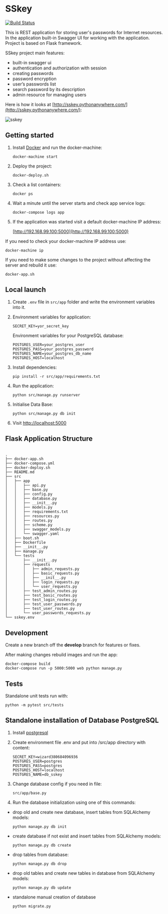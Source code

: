 # SSkey
[![Build Status](https://travis-ci.org/LialinMaxim/SSkey.svg?branch=Development)](https://travis-ci.org/LialinMaxim/SSkey)

This is REST application for storing user's passwords for Internet resources. In the application built-in Swagger UI for working with the application. Project is based on Flask framework.


SSkey project main features:

* built-in swagger ui
* authentication and authorization with session
* creating passwords
* password encryption
* user’s passwords list
* search password by its description
* admin resource for managing users

Here is how it looks at [http://sskey.pythonanywhere.com/](http://sskey.pythonanywhere.com/):

![sskey](https://raw.githubusercontent.com/LialinMaxim/SSkey/sandbox/src/app/static/swagger_sskey.png)


## Getting started

1. Install [Docker](https://docs.docker.com/engine/installation/) and run the docker-machine:

    ```shell
    docker-machine start
    ```

2. Deploy the project:

    ```shell
    docker-deploy.sh
    ```

3. Check a list containers:

    ```shell
    docker ps
    ```

4. Wait a minute until the server starts and check app service logs:

    ```shell
    docker-compose logs app
    ```

5. If the application was started visit a default docker-machine IP address:

    [http://192.168.99.100:5000](http://192.168.99.100:5000)

If you need to check your docker-machine IP address use:

```shell
docker-machine ip
```

If you need to make some changes to the project without affecting the server and rebuild it use:

```shell
docker-app.sh
```

## Local launch

1. Create `.env` file in `src/app` folder and write the environment variables into it.

2. Environment variables for application:

    ```shell
    SECRET_KEY=yor_secret_key
    ``` 
    
    Environment variables for your PostgreSQL database:
    
    ```shell
    POSTGRES_USER=your_postgres_user
    POSTGRES_PASS=your_postgres_password
    POSTGRES_NAME=your_postgres_db_name
    POSTGRES_HOST=localhost
    ``` 

3. Install dependencies:

    ```shell
    pip install -r src/app/requirements.txt
    ```

4. Run the application:

    ```shell
    python src/manage.py runserver
    ```
    
5. Initialise Data Base:

    ```shell
    python src/manage.py db init
    ```
    
6. Visit [http://localhost:5000](http://localhost:5000)

## Flask Application Structure 

```

.
├── docker-app.sh
├── docker-compose.yml
├── docker-deploy.sh
├── README.md
├── src
│   ├── app
│   │   ├── api.py
│   │   ├── base.py
│   │   ├── config.py
│   │   ├── database.py
│   │   ├── __init__.py
│   │   ├── models.py
│   │   ├── requirements.txt
│   │   ├── resources.py
│   │   ├── routes.py
│   │   ├── scheme.py
│   │   ├── swagger_models.py
│   │   └── swagger.yaml
│   ├── boot.sh
│   ├── Dockerfile
│   ├── __init__.py
│   ├── manage.py
│   └── tests
│       ├── __init__.py
│       ├── requests
│       │   ├── admin_requests.py
│       │   ├── basic_requests.py
│       │   ├── __init__.py
│       │   ├── login_requests.py
│       │   └── user_requests.py
│       ├── test_admin_routes.py
│       ├── test_basic_routes.py
│       ├── test_login_routes.py
│       ├── test_user_passwords.py
│       ├── test_user_routes.py
│       └── user_passwords_requests.py
└── sskey.env

```

## Development

Create a new branch off the **develop** branch for features or fixes.

After making changes rebuild images and run the app:

```shell
docker-compose build
docker-compose run -p 5000:5000 web python manage.py
```

## Tests

Standalone unit tests run with:

```shell
python -m pytest src/tests
```

## Standalone installation of Database PostgreSQL

1. Install [postgresql](https://www.postgresql.org/download/)

2. Create environment file .env and put into /src/app directory with content:

    ```shell
    SECRET_KEY=wizard380684096936
    POSTGRES_USER=postgres
    POSTGRES_PASS=postgres
    POSTGRES_HOST=localhost
    POSTGRES_NAME=db_sskey
    ```
3. Change database config if you need in file:

    ```shell
    src/app/base.py
    ```

4. Run the database initialization using one of this commands:
- drop old and create new database, insert tables from SQLAlchemy models:
    ```shell
    python manage.py db init 
    ```
- create database if not exist and insert tables from SQLAlchemy models:
    ```shell
    python manage.py db create
    ```
- drop tables from database:
    ```shell
    python manage.py db drop
    ```
- drop old tables and create new tables in database from SQLAlchemy models:
    ```shell
    python manage.py db update
    ```
- standalone manual creation of database
    ```shell
    python migrate.py
    ```